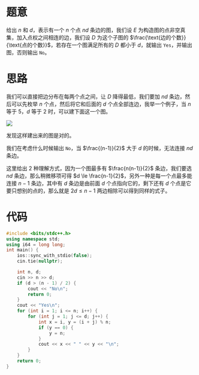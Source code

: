 # 题意
给出 $n$ 和 $d$，表示有一个 $n$ 个点 $nd$ 条边的图，我们设 $E$ 为构造图的点非空真集，加入点权之间相连的边，我们设 $D$ 为这个子图的 $\frac{\text{边的个数}}{\text{点的个数}}$，若存在一个图满足所有的 $D$ 都小于 $d$，就输出 `Yes`，并输出图，否则输出 `No`。
# 思路

我们可以直接把边分布在每两个点之间，让 $D$ 降得最低，我们要加 $nd$ 条边，然后可以先枚举 $n$ 个点，然后将它和后面的 $d$ 个点全部连边，我举一个例子，当 $n$ 等于 $5$，$d$ 等于 $2$ 时，可以建下面这一个图。

![](https://cdn.luogu.com.cn/upload/image_hosting/3f9bi147.png)

发现这样建出来的图是对的。

我们在考虑什么时候输出 `No`，当 $\frac{(n-1)}{2}$ 大于 $d$ 的时候，无法连接 $nd$ 条边。

这里给出 $2$ 种理解方式，因为一个图最多有 $\frac{n(n-1)}{2}$ 条边，我们要选 $nd$ 条边，那么稍微移项可得 $d \le \frac{n-1}{2}$，另外一种是每一个点最多能连接 $n-1$ 条边，其中有 $d$ 条边是由前面 $d$ 个点指向它的，剩下还有 $d$ 个点是它要只想别的点的，那么就是 $2d\le n-1$ 两边相除可以得到同样的式子。

# 代码
```cpp
#include <bits/stdc++.h>
using namespace std;
using i64 = long long;
int main() {
	ios::sync_with_stdio(false);
	cin.tie(nullptr);

	int n, d;
	cin >> n >> d;
	if (d > (n - 1) / 2) {
		cout << "No\n";
		return 0;
	}
	cout << "Yes\n";
	for (int i = 1; i <= n; i++) {
		for (int j = 1; j <= d; j++) {
			int x = i, y = (i + j) % n;
			if (y == 0) {
				y = n;
			}
			cout << x << " " << y << "\n";
		}
	}
	return 0;
}
```